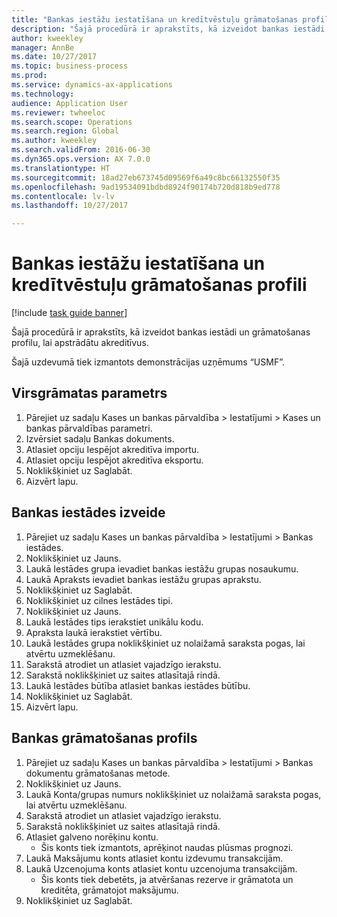 ```yaml
--- 
title: "Bankas iestāžu iestatīšana un kredītvēstuļu grāmatošanas profili"
description: "Šajā procedūrā ir aprakstīts, kā izveidot bankas iestādi un grāmatošanas profilu, lai apstrādātu akreditīvus."
author: kweekley
manager: AnnBe
ms.date: 10/27/2017
ms.topic: business-process
ms.prod: 
ms.service: dynamics-ax-applications
ms.technology: 
audience: Application User
ms.reviewer: twheeloc
ms.search.scope: Operations
ms.search.region: Global
ms.author: kweekley
ms.search.validFrom: 2016-06-30
ms.dyn365.ops.version: AX 7.0.0
ms.translationtype: HT
ms.sourcegitcommit: 18ad27eb673745d09569f6a49c8bc66132550f35
ms.openlocfilehash: 9ad19534091bdbd8924f90174b720d818b9ed778
ms.contentlocale: lv-lv
ms.lasthandoff: 10/27/2017

---
```

# <a name="set-up-bank-facilities-and-posting-profiles-for-letter-of-credit"></a>Bankas iestāžu iestatīšana un kredītvēstuļu grāmatošanas profili

[!include [task guide banner](../../includes/task-guide-banner.md)]

Šajā procedūrā ir aprakstīts, kā izveidot bankas iestādi un grāmatošanas profilu, lai apstrādātu akreditīvus. 

Šajā uzdevumā tiek izmantots demonstrācijas uzņēmums “USMF”.






## <a name="general-ledger-parameter"></a>Virsgrāmatas parametrs
1. Pārejiet uz sadaļu Kases un bankas pārvaldība > Iestatījumi > Kases un bankas pārvaldības parametri.
2. Izvērsiet sadaļu Bankas dokuments.
3. Atlasiet opciju Iespējot akreditīva importu.
4. Atlasiet opciju Iespējot akreditīva eksportu.
5. Noklikšķiniet uz Saglabāt.
6. Aizvērt lapu.

## <a name="create-bank-facility"></a>Bankas iestādes izveide
1. Pārejiet uz sadaļu Kases un bankas pārvaldība > Iestatījumi > Bankas iestādes.
2. Noklikšķiniet uz Jauns.
3. Laukā Iestādes grupa ievadiet bankas iestāžu grupas nosaukumu.
4. Laukā Apraksts ievadiet bankas iestāžu grupas aprakstu.
5. Noklikšķiniet uz Saglabāt.
6. Noklikšķiniet uz cilnes Iestādes tipi.
7. Noklikšķiniet uz Jauns.
8. Laukā Iestādes tips ierakstiet unikālu kodu.
9. Apraksta laukā ierakstiet vērtību.
10. Laukā Iestādes grupa noklikšķiniet uz nolaižamā saraksta pogas, lai atvērtu uzmeklēšanu.
11. Sarakstā atrodiet un atlasiet vajadzīgo ierakstu.
12. Sarakstā noklikšķiniet uz saites atlasītajā rindā.
13. Laukā Iestādes būtība atlasiet bankas iestādes būtību.
14. Noklikšķiniet uz Saglabāt.
15. Aizvērt lapu.

## <a name="bank-posting-profile"></a>Bankas grāmatošanas profils
1. Pārejiet uz sadaļu Kases un bankas pārvaldība > Iestatījumi > Bankas dokumentu grāmatošanas metode.
2. Noklikšķiniet uz Jauns.
3. Laukā Konta/grupas numurs noklikšķiniet uz nolaižamā saraksta pogas, lai atvērtu uzmeklēšanu.
4. Sarakstā atrodiet un atlasiet vajadzīgo ierakstu.
5. Sarakstā noklikšķiniet uz saites atlasītajā rindā.
6. Atlasiet galveno norēķinu kontu.
    * Šis konts tiek izmantots, aprēķinot naudas plūsmas prognozi.  
7. Laukā Maksājumu konts atlasiet kontu izdevumu transakcijām.
8. Laukā Uzcenojuma konts atlasiet kontu uzcenojuma transakcijām.
    * Šis konts tiek debetēts, ja atvēršanas rezerve ir grāmatota un kreditēta, grāmatojot maksājumu.  
9. Noklikšķiniet uz Saglabāt.


